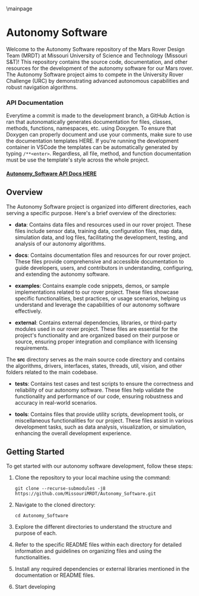 \mainpage

# Autonomy Software

Welcome to the Autonomy Software repository of the Mars Rover Design Team (MRDT) at Missouri University of Science and Technology (Missouri S&T)! This repository contains the source code, documentation, and other resources for the development of the autonomy software for our Mars rover. The Autonomy Software project aims to compete in the University Rover Challenge (URC) by demonstrating advanced autonomous capabilities and robust navigation algorithms.

### API Documentation
Everytime a commit is made to the development branch, a GitHub Action is ran that autonomatically generates documentation for files, classes, methods, functions, namespaces, etc. using Doxygen. To ensure that Doxygen can properly document and use your comments, make sure to use the documentation templates HERE. If you're running the development container in VSCode the templates can be automatically generated by typing `/**<enter>`. Regardless, all file, method, and function documentation must be use the template's style across the whole project.

#### [Autonomy_Software API Docs HERE](https://missourimrdt.github.io/Autonomy_Software/)


## Overview

The Autonomy Software project is organized into different directories, each serving a specific purpose. Here's a brief overview of the directories:

- **data**: Contains data files and resources used in our rover project. These files include sensor data, training data, configuration files, map data, simulation data, and log files, facilitating the development, testing, and analysis of our autonomy algorithms.

- **docs**: Contains documentation files and resources for our rover project. These files provide comprehensive and accessible documentation to guide developers, users, and contributors in understanding, configuring, and extending the autonomy software.

- **examples**: Contains example code snippets, demos, or sample implementations related to our rover project. These files showcase specific functionalities, best practices, or usage scenarios, helping us understand and leverage the capabilities of our autonomy software effectively.

- **external**: Contains external dependencies, libraries, or third-party modules used in our rover project. These files are essential for the project's functionality and are organized based on their purpose or source, ensuring proper integration and compliance with licensing requirements.

The **src** directory serves as the main source code directory and contains the algorithms, drivers, interfaces, states, threads, util, vision, and other folders related to the main codebase. 

- **tests**: Contains test cases and test scripts to ensure the correctness and reliability of our autonomy software. These files help validate the functionality and performance of our code, ensuring robustness and accuracy in real-world scenarios.

- **tools**: Contains files that provide utility scripts, development tools, or miscellaneous functionalities for our project. These files assist in various development tasks, such as data analysis, visualization, or simulation, enhancing the overall development experience.


## Getting Started

To get started with our autonomy software development, follow these steps:

1. Clone the repository to your local machine using the command:
   ```
   git clone --recurse-submodules -j8 https://github.com/MissouriMRDT/Autonomy_Software.git
   ```

2. Navigate to the cloned directory:
   ```
   cd Autonomy_Software
   ```

3. Explore the different directories to understand the structure and purpose of each.

4. Refer to the specific README files within each directory for detailed information and guidelines on organizing files and using the functionalities.

5. Install any required dependencies or external libraries mentioned in the documentation or README files.

6. Start developing
